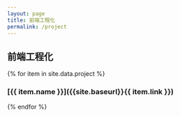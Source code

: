 ```yaml
---
layout: page
title: 前端工程化
permalink: /project
---
```


## 前端工程化

{% for item in site.data.project %}
### [{{ item.name }}]({{site.baseurl}}{{ item.link }})
{% endfor %}